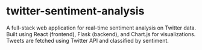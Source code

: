# twitter-sentiment-analysis
A full-stack web application for real-time sentiment analysis on Twitter data. Built using React (frontend), Flask (backend), and Chart.js for visualizations. Tweets are fetched using Twitter API and classified by sentiment.
